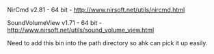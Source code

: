 	
NirCmd v2.81 - 64 bit - http://www.nirsoft.net/utils/nircmd.html

SoundVolumeView v1.71 - 64 bit - http://www.nirsoft.net/utils/sound_volume_view.html

Need to add this bin into the path directory so ahk can pick it up easily.

